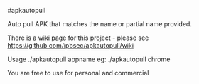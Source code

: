 #apkautopull

Auto pull APK that matches the name or partial name provided.

There is a wiki page for this project - please see https://github.com/ipbsec/apkautopull/wiki

Usage ./apkautopull appname
eg: ./apkautopull chrome

You are free to use for personal and commercial
